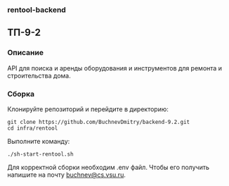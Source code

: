 ### rentool-backend
## __ТП-9-2__
### __Описание__
API для поиска и аренды оборудования и инструментов для ремонта и строительства дома.
### __Сборка__
Клонируйте репозиторий и перейдите в директорию:
```
git clone https://github.com/BuchnevDmitry/backend-9.2.git
cd infra/rentool
```
Выполните команду:
```
./sh-start-rentool.sh
```
Для корректной сборки необходим .env файл. Чтобы его получить напишите на почту buchnev@cs.vsu.ru.
